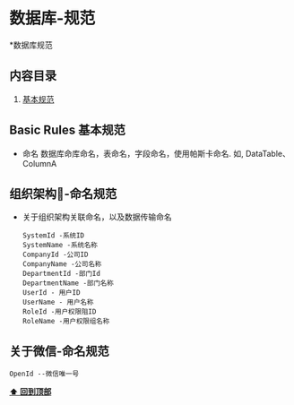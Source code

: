 # 数据库-规范

*数据库规范

## 内容目录

  1. [基本规范](#basic-rules-基本规范)


## Basic Rules 基本规范
  - 命名
    数据库命库命名，表命名，字段命名，使用帕斯卡命名. 如, DataTable、 ColumnA
## 组织架构-命名规范
  - 关于组织架构关联命名，以及数据传输命名
    ```
    SystemId -系统ID
    SystemName -系统名称
    CompanyId -公司ID
    CompanyName -公司名称
    DepartmentId -部门Id
    DepartmentName -部门名称
    UserId - 用户ID
    UserName - 用户名称
    RoleId -用户权限阻ID
    RoleName -用户权限组名称
    ```
## 关于微信-命名规范
  ```
  OpenId --微信唯一号
  ```

**[⬆ 回到顶部](#内容目录)**
